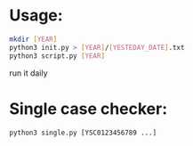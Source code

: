 # Usage:

```bash
mkdir [YEAR]
python3 init.py > [YEAR]/[YESTEDAY_DATE].txt
python3 script.py [YEAR]
```
run it daily

# Single case checker:

`python3 single.py [YSC0123456789 ...]`
